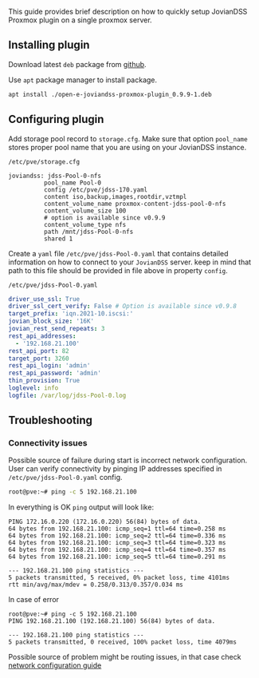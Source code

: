This guide provides brief description on how to quickly setup JovianDSS Proxmox plugin on a single proxmox server.

## Installing plugin

Download latest `deb` package from [github](https://github.com/open-e/JovianDSS-Proxmox/releases).

Use `apt` package manager to install package.
```bash
apt install ./open-e-joviandss-proxmox-plugin_0.9.9-1.deb
```

## Configuring plugin

Add storage pool record to `storage.cfg`. Make sure that option `pool_name` stores proper pool name that you are using on your JovianDSS instance.

`/etc/pve/storage.cfg` 

```
joviandss: jdss-Pool-0-nfs
          pool_name Pool-0
          config /etc/pve/jdss-170.yaml
          content iso,backup,images,rootdir,vztmpl
          content_volume_name proxmox-content-jdss-pool-0-nfs
          content_volume_size 100
          # option is available since v0.9.9
          content_volume_type nfs
          path /mnt/jdss-Pool-0-nfs
          shared 1
```


Create a `yaml` file `/etc/pve/jdss-Pool-0.yaml` that contains detailed information on how to connect to your `JovianDSS` server.
keep in mind that path to this file should be provided in file above in property `config`.

`/etc/pve/jdss-Pool-0.yaml`
```yaml
driver_use_ssl: True
driver_ssl_cert_verify: False # Option is available since v0.9.8
target_prefix: 'iqn.2021-10.iscsi:'
jovian_block_size: '16K'
jovian_rest_send_repeats: 3
rest_api_addresses:
  - '192.168.21.100'
rest_api_port: 82
target_port: 3260
rest_api_login: 'admin'
rest_api_password: 'admin'
thin_provision: True
loglevel: info
logfile: /var/log/jdss-Pool-0.log
```

## Troubleshooting

### Connectivity issues
Possible source of failure during start is incorrect network configuration.
User can verify connectivity by pinging IP addresses specified in `/etc/pve/jdss-Pool-0.yaml` config.
```bash
root@pve:~# ping -c 5 192.168.21.100
```
In everything is OK `ping` output will look like:
```
PING 172.16.0.220 (172.16.0.220) 56(84) bytes of data.
64 bytes from 192.168.21.100: icmp_seq=1 ttl=64 time=0.258 ms
64 bytes from 192.168.21.100: icmp_seq=2 ttl=64 time=0.336 ms
64 bytes from 192.168.21.100: icmp_seq=3 ttl=64 time=0.323 ms
64 bytes from 192.168.21.100: icmp_seq=4 ttl=64 time=0.357 ms
64 bytes from 192.168.21.100: icmp_seq=5 ttl=64 time=0.291 ms

--- 192.168.21.100 ping statistics ---
5 packets transmitted, 5 received, 0% packet loss, time 4101ms
rtt min/avg/max/mdev = 0.258/0.313/0.357/0.034 ms
```
In case of error
```
root@pve:~# ping -c 5 192.168.21.100
PING 192.168.21.100 (192.168.21.100) 56(84) bytes of data.

--- 192.168.21.100 ping statistics ---
5 packets transmitted, 0 received, 100% packet loss, time 4079ms
```
Possible source of problem might be routing issues, in that case check [network configuration guide](https://github.com/open-e/JovianDSS-Proxmox/wiki/Network-configuration)
